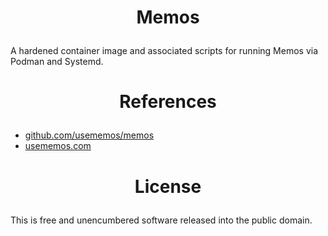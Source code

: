 <!-- This is free and unencumbered software released into the public domain -->

# <p align=center>Memos

A hardened container image and associated scripts for running Memos via
Podman and Systemd.

# <p align=center>References

- [github.com/usememos/memos](https://github.com/usememos/memos)
- [usememos.com](https://usememos.com)

# <p align=center>License

This is free and unencumbered software released into the public domain.
